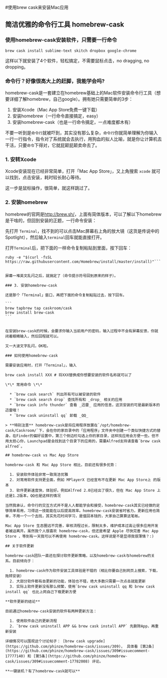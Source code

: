 #使用brew cask来安装Mac应用

## 简洁优雅的命令行工具 homebrew-cask

### 使用homebrew-cask安装软件，只需要一行命令

`brew cask install sublime-text skitch dropbox google-chrome`

这样以下就安装了4个软件，轻松搞定，不需要鼠标点击，no dragging, no dropping。

### 命令行？好像很高大上的赶脚，我能学会吗?

homebrew-cask是一套建立在homebrew基础上的Mac软件安装命令行工具（想要详细了解homebrew，自己google）。拥有她只需要简单的3步：

  1. 安装Xcode（Mac App Store免费一键下载）
  2. 安装homebrew（一行命令直接搞定，easy）
  3. 安装homebrew-cask（也是一行命令搞定，一点难度都木有）

不要一听到是`命令行`就被吓到，其实没有那么复杂，`命令行`你就简单理解为你输入一行一行指令，指令对了系统就会去执行，用狗血的拟人比喻，就是你让计算机去干活，只要`命令`下得对，它就屁颠屁颠卖命去了。

### 1. 安转Xcode

Xcode安装现在已经非常简单，打开「Mac App Store」，又上角搜索 `xcode` 就可以找到，点击安装，耗时较长耐心等待。
  
这一步是鼠标操作，很简单，就这样跳过了。

### 2. 安装homebrew

homebrew的官网是<http://brew.sh/>，上面有简体版本，可以了解以下homebrew是干啥的，但回到安装的正题，一行命令安装：

先打开 `Terminal`，找不到的可以点击Mac屏幕右上角的放大镜（这货是传说中的Spotlight），然后输入`terminal`回车就能直接打开。

打开`Terminal`后，把下面的一样命令复制粘贴到里面，按下回车：

<pre class="prettyprint" ><code id="selectable" onclick="selectText(this)">ruby -e "$(curl -fsSL https://raw.githubusercontent.com/Homebrew/install/master/install)"```


屏幕一堆英文乱闪之后，就搞定了（命令提示符号回到原来的样子）。

### 3. 安装homebrew-cask

还是那个「Terminal」窗口，再把下面的命令复制粘贴过去，按下回车。

```
brew tapbrew tap caskroom/cask
brew install brew-cask
```


在安装brew-cask的时候，会要求你输入当前用户的密码，输入过程中不会有屏幕反馈，你就闭着眼睛输入，然后回程就可以。
  
又一大波文字乱闪，OK啦。

### 如何使用homebrew-cask

需要安装应用时，打开「Terminal」，输入

brew cask install XXX # 将XXX替换成你想要安装的软件名称就可以了
  
\*\* 常用命令 \*\*

  * `brew cask search` 列出所有可以被安装的软件
  * `brew cask search drop` 查找所有和 _drop_ 相关的应用
  * `brew cask info thunder` 查看 _迅雷_ 应用的信息，这货安装的可是最新版本的迅雷哦！
  * `brew cask uninstall qq` 卸载 _QQ_

> **特别注意** homebrew-cask是将应用程序放置在`/opt/homebrew-cask/Caskroom/`下，会在你的家目录中的「应用程序」文件夹中创建一个类似快捷方式的替身。在Finder的偏好设置中，第三个侧边栏勾选上你的家目录，这样找应用会方便一些。但不用太担心你，Launchpad是会找到这个目录下的应用的，需要Alfred支持请查看`brew cask alfred`。

## homebrew-cask vs Mac App Store

homebrew-cask 和 Mac App Store 相比，目前还有很多优势：

  1. 安装软件体验非常一致简洁优雅
  2. 对常用软件支持更全面，例如 MPlayerX 已经宣布不在更新 Mac App Store上 的版本
  3. 软件更新速度快，体验好。例如Alfred 2.0已经出了很久，但在 Mac App Store 上还是1.2版本，QQ也是这样的情况

当然我承认，命令行的交互方式并不是人人都能学会和接受，homebrew-cask其实已经做的足够简单易用，习得这一技能能在以后提高效率。homebrew-cask安装省时省力，更新应用也简单，不用一个一个去找，其实先花时间学习，是值回本钱的，大家自己算算这笔帐。

Mac App Store 生态圈远不完善，审核流程过长，限制太多，维护成本过高让很多应用开发者被迫离开。虽然我个人很喜欢 homebrew-cask，但还是希望 Apple 尽快完善 Mac App Store ，等到有一天我可以不再使用 homebrew-cask。这样说是不是显得我很薄情？:)

## 关于软件更新

homebrew-cask团队一直还在探讨软件更新策略，以及homebrew-cask与homebrew的关系。目前倾向于：

  1. homebrew-cask作为软件安装工具体验是不错的（相比你要自己到网页上搜索，下载，拖转安装）
  2. 大部分软件都有自更新的功能，体验也不错，绝大多数只需要一次点击就能更新
  3. 实际上软件更新没有那么频繁，使用`brew cask uninstall qq 和 brew cask install qq` 也比上网自己下载更新方便

**软件更新的结论**

目前通过homebrew-cask安装的软件有两种更新方法：

  1. 使用软件自己的更新流程
  2. `brew cask uninstall APP &amp;&amp; brew cask install APP` 先删除App，再重新安装

详细情况可以围观这个讨论帖子： [brew cask upgrade](https://github.com/phinze/homebrew-cask/issues/309)， 具体看 [第2条](https://github.com/phinze/homebrew-cask/issues/309#issuecomment-17777140) 和 [第5条](https://github.com/phinze/homebrew-cask/issues/309#issuecomment-17782008) 评论。

**一键装机？有了homebrew-cask就可以**



